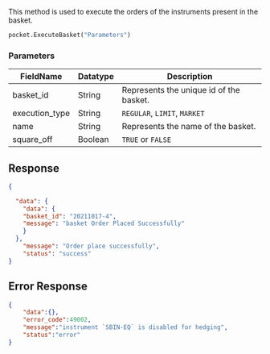 <!-- ## Execute Basket Order -->
This method is used to execute the orders of the instruments present in the basket.

```python
pocket.ExecuteBasket("Parameters")
```

### Parameters
| FieldName       | Datatype | Description                                   |
|-----------------|----------|-----------------------------------------------|
| basket_id       | String   | Represents the unique id of the basket.      |
| execution_type  | String   | `REGULAR`, `LIMIT`, `MARKET`                       |
| name            | String   | Represents the name of the basket.           |
| square_off      | Boolean  | `TRUE` or `FALSE`                                 |


## Response
```json
{

  "data": {
    "data": {
    "basket_id": "20211017-4",
    "message": "basket Order Placed Successfully"
    }
  },
    "message": "Order place successfully",
    "status": "success"
}
```

## Error Response
```json
{
    "data":{},
    "error_code":49002,
    "message":"instrument `SBIN-EQ` is disabled for hedging",
    "status":"error"
}
```